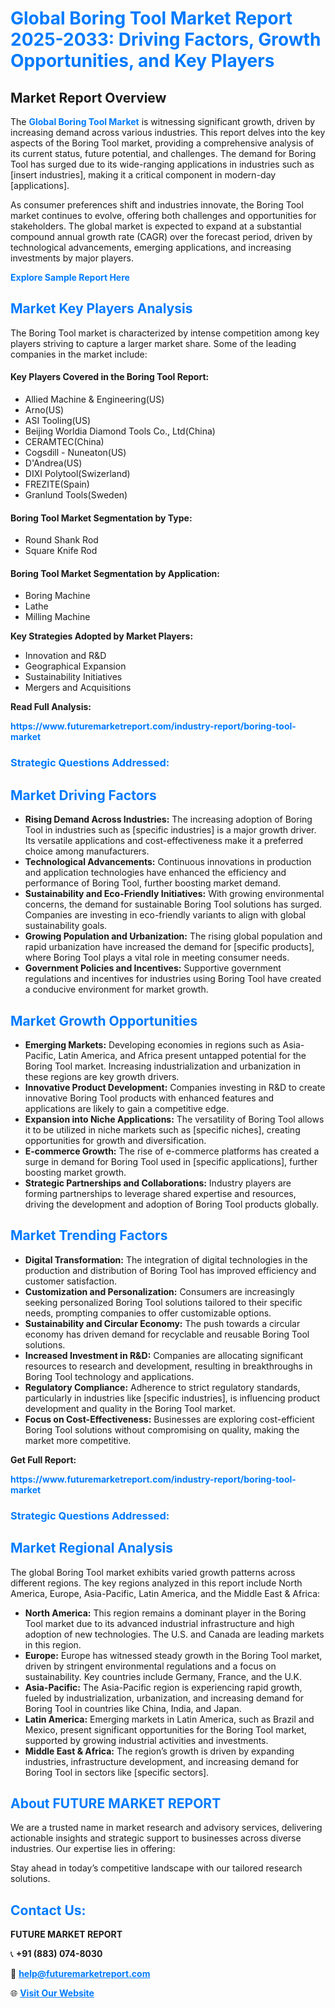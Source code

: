 <h1 style="color: #007BFF;">Global Boring Tool Market Report 2025-2033: Driving Factors, Growth Opportunities, and Key Players</h1>

<section id="overview">
<h2>Market Report Overview</h2>
<p>The <a href="https://www.futuremarketreport.com/industry-report/boring-tool-market" style="color: #007BFF; text-decoration: none;"><strong>Global Boring Tool Market</strong></a> is witnessing significant growth, driven by increasing demand across various industries. This report delves into the key aspects of the Boring Tool market, providing a comprehensive analysis of its current status, future potential, and challenges. The demand for Boring Tool has surged due to its wide-ranging applications in industries such as [insert industries], making it a critical component in modern-day [applications].</p>
<p>As consumer preferences shift and industries innovate, the Boring Tool market continues to evolve, offering both challenges and opportunities for stakeholders. The global market is expected to expand at a substantial compound annual growth rate (CAGR) over the forecast period, driven by technological advancements, emerging applications, and increasing investments by major players.</p>
</section>

<section id="overview">
<p><a href="https://www.futuremarketreport.com/request-sample/reportId=106111" style="color: #007BFF; text-decoration: none;"><strong>Explore Sample Report Here</strong></a></p>
</section>

<section id="key-players">
<h2 style="color: #007BFF;">Market Key Players Analysis</h2>
<p>The Boring Tool market is characterized by intense competition among key players striving to capture a larger market share. Some of the leading companies in the market include:</p>
<h4>Key Players Covered in the Boring Tool Report:</h4>
<ul><li>Allied Machine &amp; Engineering(US)</li><li>Arno(US)</li><li>ASI Tooling(US)</li><li>Beijing Worldia Diamond Tools Co., Ltd(China)</li><li>CERAMTEC(China)</li><li>Cogsdill - Nuneaton(US)</li><li>D&#039;Andrea(US)</li><li>DIXI Polytool(Swizerland)</li><li>FREZITE(Spain)</li><li>Granlund Tools(Sweden)</li></ul>
<h4>Boring Tool Market Segmentation by Type:</h4>
<ul><li>Round Shank Rod</li><li>Square Knife Rod</li></ul>

<h4>Boring Tool Market Segmentation by Application:</h4>
<ul><li>Boring Machine</li><li>Lathe</li><li>Milling Machine</li></ul>
<p><strong>Key Strategies Adopted by Market Players:</strong></p>
<ul>
<li>Innovation and R&D</li>
<li>Geographical Expansion</li>
<li>Sustainability Initiatives</li>
<li>Mergers and Acquisitions</li>
</ul>
</section>

<section>
<p><strong>Read Full Analysis: </strong></p><a href="https://www.futuremarketreport.com/industry-report/boring-tool-market" style="color: #007BFF; text-decoration: none;"><strong>https://www.futuremarketreport.com/industry-report/boring-tool-market</strong></a>
<h3 style="color: #007BFF;">Strategic Questions Addressed:</h3>
</section>

<section id="driving-factors">
<h2 style="color: #007BFF;">Market Driving Factors</h2>
<ul>
<li><strong>Rising Demand Across Industries:</strong> The increasing adoption of Boring Tool in industries such as [specific industries] is a major growth driver. Its versatile applications and cost-effectiveness make it a preferred choice among manufacturers.</li>
<li><strong>Technological Advancements:</strong> Continuous innovations in production and application technologies have enhanced the efficiency and performance of Boring Tool, further boosting market demand.</li>
<li><strong>Sustainability and Eco-Friendly Initiatives:</strong> With growing environmental concerns, the demand for sustainable Boring Tool solutions has surged. Companies are investing in eco-friendly variants to align with global sustainability goals.</li>
<li><strong>Growing Population and Urbanization:</strong> The rising global population and rapid urbanization have increased the demand for [specific products], where Boring Tool plays a vital role in meeting consumer needs.</li>
<li><strong>Government Policies and Incentives:</strong> Supportive government regulations and incentives for industries using Boring Tool have created a conducive environment for market growth.</li>
</ul>
</section>

<section id="growth-opportunities">
<h2 style="color: #007BFF;">Market Growth Opportunities</h2>
<ul>
<li><strong>Emerging Markets:</strong> Developing economies in regions such as Asia-Pacific, Latin America, and Africa present untapped potential for the Boring Tool market. Increasing industrialization and urbanization in these regions are key growth drivers.</li>
<li><strong>Innovative Product Development:</strong> Companies investing in R&D to create innovative Boring Tool products with enhanced features and applications are likely to gain a competitive edge.</li>
<li><strong>Expansion into Niche Applications:</strong> The versatility of Boring Tool allows it to be utilized in niche markets such as [specific niches], creating opportunities for growth and diversification.</li>
<li><strong>E-commerce Growth:</strong> The rise of e-commerce platforms has created a surge in demand for Boring Tool used in [specific applications], further boosting market growth.</li>
<li><strong>Strategic Partnerships and Collaborations:</strong> Industry players are forming partnerships to leverage shared expertise and resources, driving the development and adoption of Boring Tool products globally.</li>
</ul>
</section>

<section id="trending-factors">
<h2 style="color: #007BFF;">Market Trending Factors</h2>
<ul>
<li><strong>Digital Transformation:</strong> The integration of digital technologies in the production and distribution of Boring Tool has improved efficiency and customer satisfaction.</li>
<li><strong>Customization and Personalization:</strong> Consumers are increasingly seeking personalized Boring Tool solutions tailored to their specific needs, prompting companies to offer customizable options.</li>
<li><strong>Sustainability and Circular Economy:</strong> The push towards a circular economy has driven demand for recyclable and reusable Boring Tool solutions.</li>
<li><strong>Increased Investment in R&D:</strong> Companies are allocating significant resources to research and development, resulting in breakthroughs in Boring Tool technology and applications.</li>
<li><strong>Regulatory Compliance:</strong> Adherence to strict regulatory standards, particularly in industries like [specific industries], is influencing product development and quality in the Boring Tool market.</li>
<li><strong>Focus on Cost-Effectiveness:</strong> Businesses are exploring cost-efficient Boring Tool solutions without compromising on quality, making the market more competitive.</li>
</ul>
</section>

<section>
<p><strong>Get Full Report: </strong></p><a href="https://www.futuremarketreport.com/industry-report/boring-tool-market" style="color: #007BFF; text-decoration: none;"><strong>https://www.futuremarketreport.com/industry-report/boring-tool-market</strong></a>
<h3 style="color: #007BFF;">Strategic Questions Addressed:</h3>
</section>


<section id="regional-analysis">
<h2 style="color: #007BFF;">Market Regional Analysis</h2>
<p>The global Boring Tool market exhibits varied growth patterns across different regions. The key regions analyzed in this report include North America, Europe, Asia-Pacific, Latin America, and the Middle East & Africa:</p>
<ul>
<li><strong>North America:</strong> This region remains a dominant player in the Boring Tool market due to its advanced industrial infrastructure and high adoption of new technologies. The U.S. and Canada are leading markets in this region.</li>
<li><strong>Europe:</strong> Europe has witnessed steady growth in the Boring Tool market, driven by stringent environmental regulations and a focus on sustainability. Key countries include Germany, France, and the U.K.</li>
<li><strong>Asia-Pacific:</strong> The Asia-Pacific region is experiencing rapid growth, fueled by industrialization, urbanization, and increasing demand for Boring Tool in countries like China, India, and Japan.</li>
<li><strong>Latin America:</strong> Emerging markets in Latin America, such as Brazil and Mexico, present significant opportunities for the Boring Tool market, supported by growing industrial activities and investments.</li>
<li><strong>Middle East & Africa:</strong> The region’s growth is driven by expanding industries, infrastructure development, and increasing demand for Boring Tool in sectors like [specific sectors].</li>
</ul>
</section>

<footer>
<h2 style="color: #007BFF;">About FUTURE MARKET REPORT</h2>
<p>We are a trusted name in market research and advisory services, delivering actionable insights and strategic support to businesses across diverse industries. Our expertise lies in offering:</p>

<p>Stay ahead in today’s competitive landscape with our tailored research solutions.</p>

<h2 style="color: #007BFF;">Contact Us:</h2>
<p><strong>FUTURE MARKET REPORT</strong></p>
<p>📞 <strong>+91 (883) 074-8030</strong></p>
<p>📧 <strong><a href="mailto:help@futuremarketreport.com" style="color: #007BFF;">help@futuremarketreport.com</a></strong></p>
<p>🌐 <strong><a href="https://www.futuremarketreport.com/" style="color: #007BFF;">Visit Our Website</a></strong></p>
</footer>